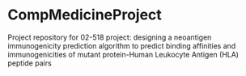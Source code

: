 # CompMedicineProject
Project repository for 02-518 project: designing a neoantigen immunogenicity prediction algorithm to predict binding affinities and immunogenicities of mutant protein-Human Leukocyte Antigen (HLA) peptide pairs  
